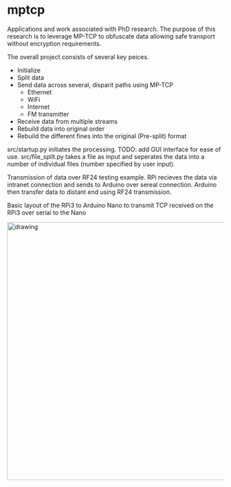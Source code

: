 # mptcp

Applications and work associated with PhD research. The purpose of this research is to leverage MP-TCP to obfuscate data allowing safe transport without encryption requirements. 


The overall project consists of several key peices.

  - Initialize
  - Split data
  - Send data across several, disparit paths using MP-TCP
    - Ethernet
    - WiFi
    - Internet
    - FM transmitter
  - Receive data from multiple streams
  - Rebuild data into original order
  - Rebuild the different fines into the original (Pre-split) format

src/startup.py initiates the processing.
   TODO: add GUI interface for ease of use.
src/file_split.py takes a file as input and seperates the data into a number of individual files (number specified by user input). 


Transmission of data over RF24 testing example. RPi recieves the data via intranet connection and sends to Arduino over sereal connection. Arduino then transfer data to distant end using RF24 transmission.

Basic layout of the RPi3 to Arduino Nano to transmit TCP received on the RPi3 over serial to the Nano

<img src="https://user-images.githubusercontent.com/17393233/159374336-6384f379-f9f4-4fc2-a64b-f222044065a0.png" alt="drawing" width="600"/>

